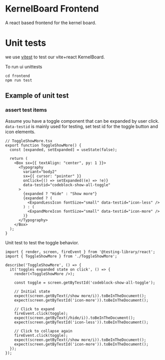 # KernelBoard Frontend
A react based frontend for the kernel board.


# Unit tests
we use [vitest](https://vitest.dev/) to test our vite+react KernelBoard.

To run ui unittests
```
cd frontend
npm run test
```

## Example of unit test

### assert test items
Assume you have a toggle component that can be expanded by user click.
`data-testid` is mainly used for testing, set test id for the toggle button and
 icon elements.
```
// ToggleShowMore.tsx
export function ToggleShowMore() {
  const [expanded, setExpanded] = useState(false);

  return (
    <Box sx={{ textAlign: "center", py: 1 }}>
      <Typography
        variant="body2"
        sx={{ cursor: "pointer" }}
        onClick={() => setExpanded((e) => !e)}
        data-testid="codeblock-show-all-toggle"
      >
        {expanded ? "Hide" : "Show more"}
        {expanded ? (
          <ExpandLessIcon fontSize="small" data-testid="icon-less" />
        ) : (
          <ExpandMoreIcon fontSize="small" data-testid="icon-more" />
        )}
      </Typography>
    </Box>
  );
}
```

Unit test to test the toggle behavior.
```
import { render, screen, fireEvent } from '@testing-library/react';
import { ToggleShowMore } from './ToggleShowMore';

describe('ToggleShowMore', () => {
  it('toggles expanded state on click', () => {
    render(<ToggleShowMore />);

    const toggle = screen.getByTestId('codeblock-show-all-toggle');

    // Initial state
    expect(screen.getByText(/show more/i)).toBeInTheDocument();
    expect(screen.getByTestId('icon-more')).toBeInTheDocument();

    // Click to expand
    fireEvent.click(toggle);
    expect(screen.getByText(/hide/i)).toBeInTheDocument();
    expect(screen.getByTestId('icon-less')).toBeInTheDocument();

    // Click to collapse again
    fireEvent.click(toggle);
    expect(screen.getByText(/show more/i)).toBeInTheDocument();
    expect(screen.getByTestId('icon-more')).toBeInTheDocument();
  });
});
```
